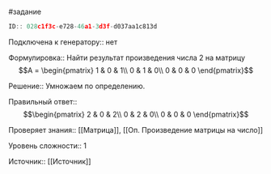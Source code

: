 #задание

```javascript
ID:: 028c1f3c-e728-46a1-3d3f-d037aa1c813d
```

Подключена к генератору:: нет

Формулировка:: Найти результат произведения числа 2 на матрицу 
$$A = \begin{pmatrix}
1 & 0 & 1\\
0 & 1 & 0\\
0 & 0 & 0
\end{pmatrix}$$

Решение::
Умножаем по определению.

Правильный ответ::
$$\begin{pmatrix}
2 & 0 & 2\\
0 & 2 & 0\\
0 & 0 & 0
\end{pmatrix}$$

Проверяет знания:: [[Матрица]], [[Оп. Произведение матрицы на число]]

Уровень сложности:: 1

Источник:: [[Источник]]